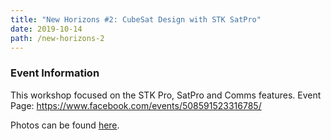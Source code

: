 ```yaml
---
title: "New Horizons #2: CubeSat Design with STK SatPro"
date: 2019-10-14
path: /new-horizons-2
---
```


### Event Information

This workshop focused on the STK Pro, SatPro and Comms features.
Event Page: https://www.facebook.com/events/508591523316785/

Photos can be found [here](https://drive.google.com/drive/folders/1-6cl2iuHihjV0PJRXAzE7DpUx88NRMsO?usp=sharing).